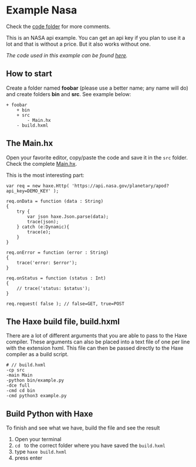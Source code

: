 # Example Nasa

Check the [code folder](https://github.com/MatthijsKamstra/haxepython/tree/master/06nasa/code) for more comments.

This is an NASA api example.
You can get an api key if you plan to use it a lot and that is without a price.
But it also works without one.

_The code used in this example can be found [here](https://github.com/MatthijsKamstra/haxepython/tree/master/06nasa/code)._

## How to start

Create a folder named **foobar** (please use a better name; any name will do) and create folders **bin** and **src**.
See example below:

```
+ foobar
	+ bin
	+ src
		- Main.hx
	- build.hxml
```

## The Main.hx

Open your favorite editor, copy/paste the code and save it in the `src` folder.
Check the complete [Main.hx](https://github.com/MatthijsKamstra/haxepython/tree/master/06nasa/code/src/Main.hx).

This is the most interesting part:

```
var req = new haxe.Http( 'https://api.nasa.gov/planetary/apod?api_key=DEMO_KEY' );

req.onData = function (data : String)
{
	try {
		var json haxe.Json.parse(data);
		trace(json);
	} catch (e:Dynamic){
		trace(e);
	}
}

req.onError = function (error : String)
{
	trace('error: $error');
}

req.onStatus = function (status : Int)
{
	// trace('status: $status');
}

req.request( false ); // false=GET, true=POST

```



## The Haxe build file, build.hxml

There are a lot of different arguments that you are able to pass to the Haxe compiler.
These arguments can also be placed into a text file of one per line with the extension hxml. This file can then be passed directly to the Haxe compiler as a build script.

```
# // build.hxml
-cp src
-main Main
-python bin/example.py
-dce full
-cmd cd bin
-cmd python3 example.py
```


## Build Python with Haxe

To finish and see what we have, build the file and see the result

1. Open your terminal
2. `cd ` to the correct folder where you have saved the `build.hxml`
3. type `haxe build.hxml`
4. press enter




